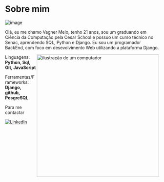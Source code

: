 # Sobre mim
![image](https://github.com/user-attachments/assets/a31b508f-39f4-4518-89de-e7294c834f57)

Olá, eu me chamo Vagner Melo, tenho 21 anos, sou um graduando em Ciência da Computação pela Cesar School e possuo um curso técnico no Senac, aprendendo SQL, Python e Django.
Eu sou um programador BackEnd, com foco em desevolvimento Web utilizando a plataforma Django. 


<img src="https://raw.githubusercontent.com/MicaelliMedeiros/micaellimedeiros/master/image/computer-illustration.png" alt="ilustração de um computador" min-width="400px" max-width="400px" width="400px" align="right">



<p align="left">
  Linguagens: <b>Python, Sql, Git, JavaScript</b>
</p>

<p align="left">
 Ferramentas/Frameworks: <b>Django, github, PosgreSQL</b>
</p>

<p align="left">
  Para me contactar
</p>

<p align="left">

  <a href="https://www.linkedin.com/in/vagner-de-melo/" title="LinkedIn">
  <img src="https://img.shields.io/badge/-Linkedin-0e76a8?style=flat-square&logo=Linkedin&logoColor=white&link=LINK-DO-SEU-LINKEDIN" alt="LinkedIn"/></a>

</p>
